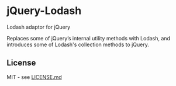 jQuery-Lodash
=================

Lodash adaptor for jQuery

Replaces some of jQuery’s internal utility methods with Lodash, and introduces some of Lodash's collection methods to jQuery.

License
-------

MIT - see [LICENSE.md](LICENSE.md)
